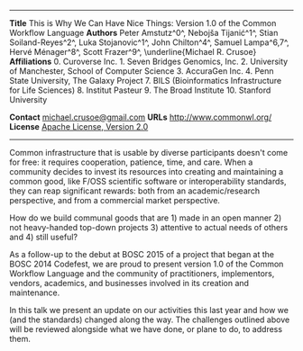 --------------   -------------------------------------------
**Title**        This is Why We Can Have Nice Things: Version 1.0 of the Common Workflow Language
**Authors**      Peter Amstutz^0^, Nebojša Tijanić^1^, Stian Soiland-Reyes^2^,  Luka Stojanovic^1^,
                 John Chilton^4^, Samuel Lampa^6,7^,
                 Hervé Ménager^8^, Scott Frazer^9^, \underline{Michael R. Crusoe}
**Affiliations** 0. Curoverse Inc. 1. Seven Bridges Genomics, Inc.
                 2. University of Manchester, School of Computer Science
                 3. AccuraGen Inc. 4. Penn State University, The Galaxy Project 
                 7. BILS (Bioinformatics Infrastructure for Life Sciences) 8. Institut Pasteur
                 9. The Broad Institute 10. Stanford University
                
**Contact**      michael.crusoe@gmail.com
**URLs**         <http://www.commonwl.org/>
**License**      [Apache License, Version 2.0](https://github.com/common-workflow-language/common-workflow-language/blob/master/LICENSE.txt)
--------------   -------------------------------------------

Common infrastructure that is usable by diverse participants doesn't come for
free: it requires cooperation, patience, time, and care. When a community
decides to invest its resources into creating and maintaining a common good,
like F/OSS scientific software or interoperability standards, they can reap
significant rewards: both from an academic/research perspective, and from a
commercial market perspective.

How do we build communal goods that are 1) made in an open manner 2) not
heavy-handed top-down projects 3) attentive to actual needs of others and 4)
still useful?

As a follow-up to the debut at BOSC 2015 of a project that began at the BOSC
2014 Codefest, we are proud to present version 1.0 of the Common Workflow
Language and the community of practitioners, implementors, vendors, academics,
and businesses involved in its creation and maintenance. 

In this talk we present an update on our activities this last year and how we
(and the standards) changed along the way. The challenges outlined above will
be reviewed alongside what we have done, or plane to do, to address them.

